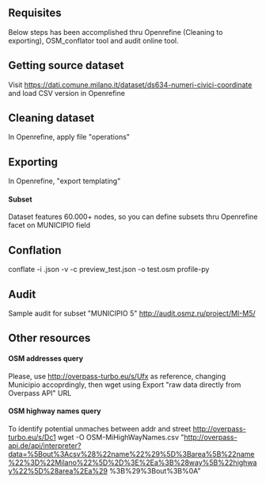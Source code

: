 ## Requisites
Below steps has been accomplished thru Openrefine (Cleaning to exporting), OSM_conflator tool and audit online tool.


## Getting source dataset
Visit https://dati.comune.milano.it/dataset/ds634-numeri-civici-coordinate and load CSV version in Openrefine

## Cleaning dataset
In Openrefine, apply file "operations"

## Exporting
In Openrefine, "export templating"

#### Subset
Dataset features 60.000+ nodes, so you can define subsets thru Openrefine facet on MUNICIPIO field

## Conflation
conflate -i <Openrefine exported>.json -v -c preview_test.json -o test.osm profile-py

## Audit
Sample audit for subset "MUNICIPIO 5"
http://audit.osmz.ru/project/MI-M5/

## Other resources
#### OSM addresses query
Please, use http://overpass-turbo.eu/s/Ufx as reference, changing Municipio <number> accoprdingly,
then wget using Export "raw data directly from Overpass API" URL
  
#### OSM highway names query
To identify potential unmaches between addr and street
http://overpass-turbo.eu/s/Dc1
wget -O OSM-MiHighWayNames.csv "http://overpass-api.de/api/interpreter?data=%5Bout%3Acsv%28%22name%22%29%5D%3Barea%5B%22name%22%3D%22Milano%22%5D%2D%3E%2Ea%3B%28way%5B%22highway%22%5D%28area%2Ea%29
%3B%29%3Bout%3B%0A"

